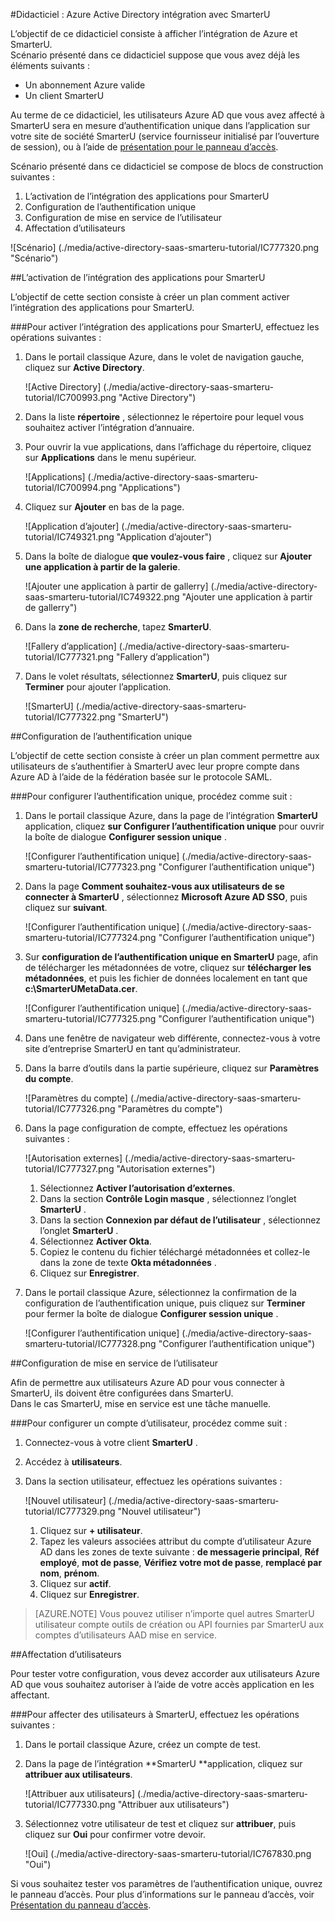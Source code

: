 <properties 
    pageTitle="Didacticiel : Intégration d’Azure Active Directory avec SmarterU | Microsoft Azure" 
    description="Découvrez comment utiliser SmarterU avec Azure Active Directory pour activer l’authentification unique, la mise en service automatisé et bien plus encore !" 
    services="active-directory" 
    authors="jeevansd"  
    documentationCenter="na" 
    manager="femila"/>
<tags 
    ms.service="active-directory" 
    ms.devlang="na" 
    ms.topic="article" 
    ms.tgt_pltfrm="na" 
    ms.workload="identity" 
    ms.date="09/19/2016" 
    ms.author="jeedes" />

#<a name="tutorial-azure-active-directory-integration-with-smarteru"></a>Didacticiel : Azure Active Directory intégration avec SmarterU
  
L’objectif de ce didacticiel consiste à afficher l’intégration de Azure et SmarterU.  
Scénario présenté dans ce didacticiel suppose que vous avez déjà les éléments suivants :

-   Un abonnement Azure valide
-   Un client SmarterU
  
Au terme de ce didacticiel, les utilisateurs Azure AD que vous avez affecté à SmarterU sera en mesure d’authentification unique dans l’application sur votre site de société SmarterU (service fournisseur initialisé par l’ouverture de session), ou à l’aide de [présentation pour le panneau d’accès](active-directory-saas-access-panel-introduction.md).
  
Scénario présenté dans ce didacticiel se compose de blocs de construction suivantes :

1.  L’activation de l’intégration des applications pour SmarterU
2.  Configuration de l’authentification unique
3.  Configuration de mise en service de l’utilisateur
4.  Affectation d’utilisateurs

![Scénario] (./media/active-directory-saas-smarteru-tutorial/IC777320.png "Scénario")

##<a name="enabling-the-application-integration-for-smarteru"></a>L’activation de l’intégration des applications pour SmarterU
  
L’objectif de cette section consiste à créer un plan comment activer l’intégration des applications pour SmarterU.

###<a name="to-enable-the-application-integration-for-smarteru-perform-the-following-steps"></a>Pour activer l’intégration des applications pour SmarterU, effectuez les opérations suivantes :

1.  Dans le portail classique Azure, dans le volet de navigation gauche, cliquez sur **Active Directory**.

    ![Active Directory] (./media/active-directory-saas-smarteru-tutorial/IC700993.png "Active Directory")

2.  Dans la liste **répertoire** , sélectionnez le répertoire pour lequel vous souhaitez activer l’intégration d’annuaire.

3.  Pour ouvrir la vue applications, dans l’affichage du répertoire, cliquez sur **Applications** dans le menu supérieur.

    ![Applications] (./media/active-directory-saas-smarteru-tutorial/IC700994.png "Applications")

4.  Cliquez sur **Ajouter** en bas de la page.

    ![Application d’ajouter] (./media/active-directory-saas-smarteru-tutorial/IC749321.png "Application d’ajouter")

5.  Dans la boîte de dialogue **que voulez-vous faire** , cliquez sur **Ajouter une application à partir de la galerie**.

    ![Ajouter une application à partir de gallerry] (./media/active-directory-saas-smarteru-tutorial/IC749322.png "Ajouter une application à partir de gallerry")

6.  Dans la **zone de recherche**, tapez **SmarterU**.

    ![Fallery d’application] (./media/active-directory-saas-smarteru-tutorial/IC777321.png "Fallery d’application")

7.  Dans le volet résultats, sélectionnez **SmarterU**, puis cliquez sur **Terminer** pour ajouter l’application.

    ![SmarterU] (./media/active-directory-saas-smarteru-tutorial/IC777322.png "SmarterU")

##<a name="configuring-single-sign-on"></a>Configuration de l’authentification unique
  
L’objectif de cette section consiste à créer un plan comment permettre aux utilisateurs de s’authentifier à SmarterU avec leur propre compte dans Azure AD à l’aide de la fédération basée sur le protocole SAML.

###<a name="to-configure-single-sign-on-perform-the-following-steps"></a>Pour configurer l’authentification unique, procédez comme suit :

1.  Dans le portail classique Azure, dans la page de l’intégration **SmarterU** application, cliquez **sur Configurer l’authentification unique** pour ouvrir la boîte de dialogue **Configurer session unique** .

    ![Configurer l’authentification unique] (./media/active-directory-saas-smarteru-tutorial/IC777323.png "Configurer l’authentification unique")

2.  Dans la page **Comment souhaitez-vous aux utilisateurs de se connecter à SmarterU** , sélectionnez **Microsoft Azure AD SSO**, puis cliquez sur **suivant**.

    ![Configurer l’authentification unique] (./media/active-directory-saas-smarteru-tutorial/IC777324.png "Configurer l’authentification unique")

3.  Sur **configuration de l’authentification unique en SmarterU** page, afin de télécharger les métadonnées de votre, cliquez sur **télécharger les métadonnées**, et puis les fichier de données localement en tant que **c:\\SmarterUMetaData.cer**.

    ![Configurer l’authentification unique] (./media/active-directory-saas-smarteru-tutorial/IC777325.png "Configurer l’authentification unique")

4.  Dans une fenêtre de navigateur web différente, connectez-vous à votre site d’entreprise SmarterU en tant qu’administrateur.

5.  Dans la barre d’outils dans la partie supérieure, cliquez sur **Paramètres du compte**.

    ![Paramètres du compte] (./media/active-directory-saas-smarteru-tutorial/IC777326.png "Paramètres du compte")

6.  Dans la page configuration de compte, effectuez les opérations suivantes :

    ![Autorisation externes] (./media/active-directory-saas-smarteru-tutorial/IC777327.png "Autorisation externes")

    1.  Sélectionnez **Activer l’autorisation d’externes**.
    2.  Dans la section **Contrôle Login masque** , sélectionnez l’onglet **SmarterU** .
    3.  Dans la section **Connexion par défaut de l’utilisateur** , sélectionnez l’onglet **SmarterU** .
    4.  Sélectionnez **Activer Okta**.
    5.  Copiez le contenu du fichier téléchargé métadonnées et collez-le dans la zone de texte **Okta métadonnées** .
    6.  Cliquez sur **Enregistrer**.

7.  Dans le portail classique Azure, sélectionnez la confirmation de la configuration de l’authentification unique, puis cliquez sur **Terminer** pour fermer la boîte de dialogue **Configurer session unique** .

    ![Configurer l’authentification unique] (./media/active-directory-saas-smarteru-tutorial/IC777328.png "Configurer l’authentification unique")

##<a name="configuring-user-provisioning"></a>Configuration de mise en service de l’utilisateur
  
Afin de permettre aux utilisateurs Azure AD pour vous connecter à SmarterU, ils doivent être configurées dans SmarterU.  
Dans le cas SmarterU, mise en service est une tâche manuelle.

###<a name="to-provision-a-user-accounts-perform-the-following-steps"></a>Pour configurer un compte d’utilisateur, procédez comme suit :

1.  Connectez-vous à votre client **SmarterU** .

2.  Accédez à **utilisateurs**.

3.  Dans la section utilisateur, effectuez les opérations suivantes :

    ![Nouvel utilisateur] (./media/active-directory-saas-smarteru-tutorial/IC777329.png "Nouvel utilisateur")

    1.  Cliquez sur **+ utilisateur**.
    2.  Tapez les valeurs associées attribut du compte d’utilisateur Azure AD dans les zones de texte suivante : **de messagerie principal**, **Réf employé**, **mot de passe**, **Vérifiez votre mot de passe**, **remplacé par nom**, **prénom**.
    3.  Cliquez sur **actif**.
    4.  Cliquez sur **Enregistrer**.

>[AZURE.NOTE] Vous pouvez utiliser n’importe quel autres SmarterU utilisateur compte outils de création ou API fournies par SmarterU aux comptes d’utilisateurs AAD mise en service.

##<a name="assigning-users"></a>Affectation d’utilisateurs
  
Pour tester votre configuration, vous devez accorder aux utilisateurs Azure AD que vous souhaitez autoriser à l’aide de votre accès application en les affectant.

###<a name="to-assign-users-to-smarteru-perform-the-following-steps"></a>Pour affecter des utilisateurs à SmarterU, effectuez les opérations suivantes :

1.  Dans le portail classique Azure, créez un compte de test.

2.  Dans la page de l’intégration **SmarterU **application, cliquez sur **attribuer aux utilisateurs**.

    ![Attribuer aux utilisateurs] (./media/active-directory-saas-smarteru-tutorial/IC777330.png "Attribuer aux utilisateurs")

3.  Sélectionnez votre utilisateur de test et cliquez sur **attribuer**, puis cliquez sur **Oui** pour confirmer votre devoir.

    ![Oui] (./media/active-directory-saas-smarteru-tutorial/IC767830.png "Oui")
  
Si vous souhaitez tester vos paramètres de l’authentification unique, ouvrez le panneau d’accès. Pour plus d’informations sur le panneau d’accès, voir [Présentation du panneau d’accès](active-directory-saas-access-panel-introduction.md).